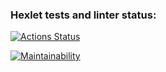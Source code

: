 ### Hexlet tests and linter status:
[![Actions Status](https://github.com/IvanZezyukin/frontend-project-lvl2/workflows/hexlet-check/badge.svg)](https://github.com/IvanZezyukin/frontend-project-lvl2/actions)

[![Maintainability](https://api.codeclimate.com/v1/badges/78beace51748336e74e5/maintainability)](https://codeclimate.com/github/IvanZezyukin/frontend-project-lvl2/maintainability)
